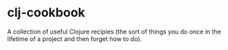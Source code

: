 # clj-cookbook

A collection of useful Clojure recipies (the sort of things you do once in the lifetime of a project and then forget how to do).
